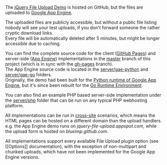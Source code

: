 The [jQuery File Upload Demo](http://blueimp.github.com/jQuery-File-Upload/) is hosted on GitHub, but the files are uploaded to [Google App Engine](http://code.google.com/appengine/).

The uploaded files are publicly accessible, but without a public file listing nobody will see your test uploads, if you don't forward someone the rather cryptic download links.  
Every file will be automatically deleted after 5 minutes, but might be longer accessible due to caching.

You can find the complete source code for the client ([GitHub Pages](http://pages.github.com/)) and server-side ([App Engine](http://code.google.com/appengine/)) implementations in the [master](https://github.com/blueimp/jQuery-File-Upload/tree/master) branch of this project (which is in sync with the [gh-pages](https://github.com/blueimp/jQuery-File-Upload/tree/gh-pages) branch).  
The App Engine source code is located in the [server/gae-python](https://github.com/blueimp/jQuery-File-Upload/tree/master/server/gae-python) and [server/gae-go](https://github.com/blueimp/jQuery-File-Upload/tree/master/server/gae-go) folders.  
Originally, the demo had been built for the [Python runtime of Google App Engine](http://code.google.com/appengine/docs/python/), but it's since been rebuilt for the [Go Runtime Environment](http://code.google.com/appengine/docs/go/).

You can also find an example PHP based server-side implementation under the [server/php](https://github.com/blueimp/jQuery-File-Upload/tree/master/server/php) folder that can be run on any typical PHP webhosting platform.

All implementations can be run in [cross-site](https://github.com/blueimp/jQuery-File-Upload/wiki/Cross-domain-uploads) scenarios, which means the HTML pages can be hosted on a different domain than the upload handlers.  
e.g. the App Engine demo runs on *jquery-file-upload.appspot.com*, while the upload form is hosted on *blueimp.github.com*.

All implementations support every available File Upload plugin option (see [[Options]] documentation), with the exception of non-multipart and chunked uploads, which have not been implemented for the Google App Engine versions.